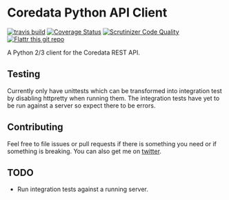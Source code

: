 Coredata Python API Client
==========================
[![travis build](https://travis-ci.org/koddsson/coredata-python-client.svg?branch=master)](https://travis-ci.org/koddsson/coredata-python-client)
[![Coverage Status](https://img.shields.io/coveralls/koddsson/coredata-python-client.svg)](https://coveralls.io/r/koddsson/coredata-python-client)
[![Scrutinizer Code Quality](https://scrutinizer-ci.com/g/koddsson/coredata-python-client/badges/quality-score.png?b=master)](https://scrutinizer-ci.com/g/koddsson/coredata-python-client/?branch=master)
[![Flattr this git repo](http://api.flattr.com/button/flattr-badge-large.png)](https://flattr.com/submit/auto?user_id=koddsson&url=github.com/koddsson/coredata-python-client&title=coredata-python-client&language=python&tags=github&category=software)

A Python 2/3 client for the Coredata REST API.


Testing
-------
Currently only have unittests which can be transformed into integration test by
disabling httpretty when running them. The integration tests have yet to be run
against a server so expect there to be errors.


Contributing
------------
Feel free to file issues or pull requests if there is something you need or if
something is breaking. You can also get me on
[twitter](https://twitter.com/koddsson).

TODO
----
- Run integration tests against a running server.
